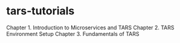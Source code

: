 # tars-tutorials

Chapter 1. Introduction to Microservices and TARS
Chapter 2. TARS Environment Setup
Chapter 3. Fundamentals of TARS

